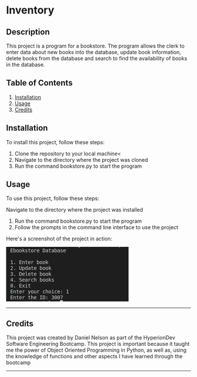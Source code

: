 # Inventory
## Description
This project is a program for a bookstore. The program allows the clerk to enter data about new books into the database, update book information, delete books from the database and search to find the availability of books in the database.

## Table of Contents

1. [Installation](##installation)
2. [Usage](##Usage)
3. [Credits](##Credits)

## Installation
To install this project, follow these steps:

1. Clone the repository to your local machine<
2. Navigate to the directory where the project was cloned
3. Run the command bookstore.py to start the program

## Usage
To use this project, follow these steps:

Navigate to the directory where the project was installed
1. Run the command bookstore.py to start the program
2. Follow the prompts in the command line interface to use the project

Here's a screenshot of the project in action:

![Capstone Project](https://github.com/Varnasse/Bookstore-Database/blob/main/example-code.jpg)

<hr />

## Credits
This project was created by Daniel Nelson as part of the HyperionDev Software Engineering Bootcamp.
This project is important because it taught me the power of Object Oriented Programming in Python, as well as, using the knowledge of functions and other aspects I have learned through the bootcamp
<hr />
